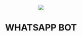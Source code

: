 
 <p align="center"> 
<img src="https://raw.githubusercontent.com/Guru322/api/Guru/guru.jpg" />
<p/>
<h1 align="center">WHATSAPP BOT</h1>



<P HEROKU DEPLOY SOON>

